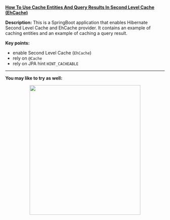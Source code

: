 **[How To Use Cache Entities And Query Results In Second Level Cache (EhCache)](https://github.com/AnghelLeonard/Hibernate-SpringBoot/tree/master/HibernateSpringBootHibernateSLCEhCacheKickoff)**

**Description:** This is a SpringBoot application that enables Hibernate Second Level Cache and EhCache provider. It contains an example of caching entities and an example of caching a query result.

**Key points:**
- enable Second Level Cache (`EhCache`)
- rely on `@Cache`
- rely on JPA hint `HINT_CACHEABLE`

-------------------------------

**You may like to try as well:**
<a href="https://leanpub.com/java-persistence-performance-illustrated-guide"><p align="center"><img src="https://github.com/AnghelLeonard/Hibernate-SpringBoot/blob/master/Java%20Persistence%20Performance%20Illustrated%20Guide.jpg" height="410" width="350"/></p></a>
